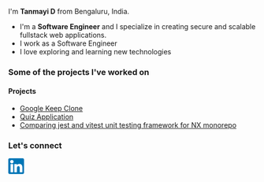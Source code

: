 
<!--
**tanmayidev/tanmayidev** is a ✨ _special_ ✨ repository because its `README.md` (this file) appears on your GitHub profile.

Here are some ideas to get you started:

- 🔭 I’m currently working on ...
- 🌱 I’m currently learning ...
- 👯 I’m looking to collaborate on ...
- 🤔 I’m looking for help with ...
- 💬 Ask me about ...
- 📫 How to reach me: ...
- 😄 Pronouns: ...
- ⚡ Fun fact: ...
-->
I'm **Tanmayi D** from Bengaluru, India.

- I'm a **Software Engineer** and I specialize in creating secure and scalable fullstack web applications.
- I work as a Software Engineer 
- I love exploring and learning new technologies 


### Some of the projects I've worked on

#### Projects
<ul>
  <li><a href="https://tanmayidev.github.io/google-keep-clone/" target="_blank" rel="noreferrer">Google Keep Clone</a></li>
  <li><a href="https://tanmayidev.github.io/quiz-app-using-react/" target="_blank" rel="noreferrer">Quiz Application</a></li>
  <li><a href="https://github.com/tanmayidev/jest-vs-vitest-nx-monorepo" target="_blank" rel="noreferrer">Comparing jest and vitest unit testing framework for NX monorepo</a></li>
</ul>

<!--
#### Backend Projects

#### Fullstack Projects


- [Quiz Application](https://tanmayidev.github.io/quiz-app-using-react/)
- [WebRTC trial-1 using Peer.js](https://github.com/tanmayidev/webRTC-trial-1)
- [Comparing jest and vitest unit testing framework for NX monorepo](https://github.com/tanmayidev/jest-vs-vitest-nx-monorepo)
-->
### Let's connect


<a href="https://www.linkedin.com/in/tanmayi-d-a875ba1a4/" target="_blank" rel="noreferrer">
  <img align="left" src="images/linkedin.png"
    height="32" width="32" />
</a>
<!--
<a href="https://codepen.io/tanmayid" target="_blank" rel="noreferrer">
  <img align="left" src="images/codepen.png" alt="mohammedsanaullah"
    height="32" width="32" />
</a>
<a href="https://www.hackerrank.com/tanmayi_d" target="_blank" rel="noreferrer">
  <img align="left"
    src="images/hackerrank.png"
    alt="mohammedsanaullah" height="34" width="34" />
</a>
-->
<!--
### Recent blogs
// Use Hashnode or Medium Articles / Hashnode (most probably)
- []()

-->

